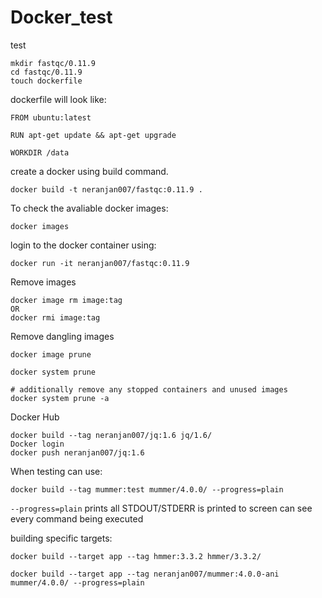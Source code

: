 # Docker_test   

test

```
mkdir fastqc/0.11.9
cd fastqc/0.11.9 
touch dockerfile
```

dockerfile will look like:
```
FROM ubuntu:latest

RUN apt-get update && apt-get upgrade 

WORKDIR /data
```

create a docker using build command. 
```
docker build -t neranjan007/fastqc:0.11.9 .
``` 

To check the avaliable docker images:  
```
docker images
``` 


login to the docker container using:  
```
docker run -it neranjan007/fastqc:0.11.9
``` 

Remove images   
```
docker image rm image:tag
OR 
docker rmi image:tag
```  

Remove dangling images  
```
docker image prune

docker system prune  

# additionally remove any stopped containers and unused images 
docker system prune -a
```

Docker Hub  
```
docker build --tag neranjan007/jq:1.6 jq/1.6/
Docker login 
docker push neranjan007/jq:1.6
```  

When testing can use:  
```
docker build --tag mummer:test mummer/4.0.0/ --progress=plain 
```

`--progress=plain` prints  all STDOUT/STDERR is printed to screen can see every command being executed


building specific targets:  
```
docker build --target app --tag hmmer:3.3.2 hmmer/3.3.2/ 

docker build --target app --tag neranjan007/mummer:4.0.0-ani mummer/4.0.0/ --progress=plain
```